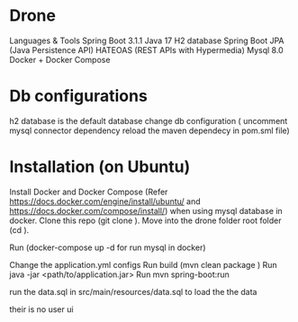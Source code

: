 # Drone

Languages & Tools
Spring Boot 3.1.1
Java 17 
H2 database
Spring Boot JPA (Java Persistence API)
HATEOAS (REST APIs with Hypermedia)
Mysql 8.0
Docker + Docker Compose


# Db configurations
h2 database is the default database
change db configuration ( uncomment mysql connector dependency reload the maven dependecy in pom.sml file)


# Installation (on Ubuntu)
Install Docker and Docker Compose (Refer https://docs.docker.com/engine/install/ubuntu/ and https://docs.docker.com/compose/install/)  when using mysql database in docker.
Clone this repo (git clone ).
Move into the drone folder root folder (cd ).

Run (docker-compose up -d for run mysql in docker)



Change the application.yml configs
Run build  (mvn clean package ) 
Run java -jar <path/to/application.jar>
Run  mvn spring-boot:run

run the data.sql  in src/main/resources/data.sql  to load the the data

their is no user ui 

